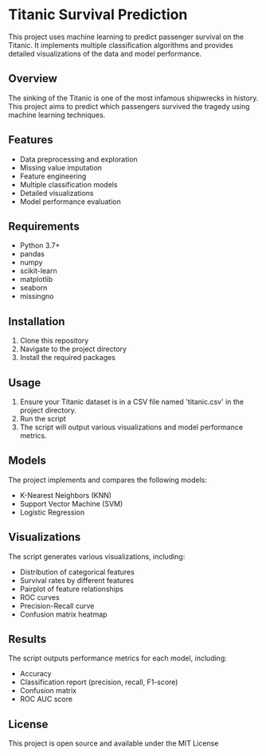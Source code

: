 # Titanic Survival Prediction

This project uses machine learning to predict passenger survival on the Titanic. It implements multiple classification algorithms and provides detailed visualizations of the data and model performance.


## Overview

The sinking of the Titanic is one of the most infamous shipwrecks in history. This project aims to predict which passengers survived the tragedy using machine learning techniques.

## Features

- Data preprocessing and exploration
- Missing value imputation
- Feature engineering
- Multiple classification models
- Detailed visualizations
- Model performance evaluation

## Requirements

- Python 3.7+
- pandas
- numpy
- scikit-learn
- matplotlib
- seaborn
- missingno

## Installation

1. Clone this repository
2. Navigate to the project directory
3. Install the required packages

## Usage

1. Ensure your Titanic dataset is in a CSV file named 'titanic.csv' in the project directory.
2. Run the script
3. The script will output various visualizations and model performance metrics.

## Models

The project implements and compares the following models:
- K-Nearest Neighbors (KNN)
- Support Vector Machine (SVM)
- Logistic Regression

## Visualizations

The script generates various visualizations, including:
- Distribution of categorical features
- Survival rates by different features
- Pairplot of feature relationships
- ROC curves
- Precision-Recall curve
- Confusion matrix heatmap

## Results

The script outputs performance metrics for each model, including:
- Accuracy
- Classification report (precision, recall, F1-score)
- Confusion matrix
- ROC AUC score


## License

This project is open source and available under the MIT License
